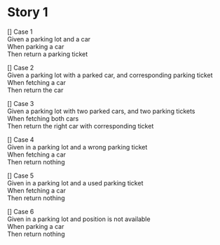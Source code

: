 # Story 1
[] Case 1  
    Given a parking lot and a car  
    When parking a car  
    Then return a parking ticket

[] Case 2  
    Given a parking lot with a parked car, and corresponding parking ticket  
    When fetching a car  
    Then return the car  

[] Case 3  
    Given a parking lot with two parked cars, and two parking tickets  
    When fetching both cars  
    Then return the right car with corresponding ticket

[] Case 4  
    Given in a parking lot and a wrong parking ticket  
    When fetching a car   
    Then return nothing  

[] Case 5  
    Given in a parking lot and a used parking ticket  
    When fetching a car   
    Then return nothing  

[] Case 6  
    Given in a parking lot and position is not available  
    When parking a car  
    Then return nothing  